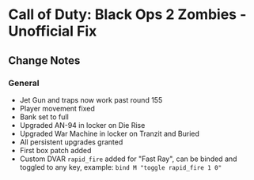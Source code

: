 # Call of Duty: Black Ops 2 Zombies - Unofficial Fix

## Change Notes

### General
- Jet Gun and traps now work past round 155
- Player movement fixed
- Bank set to full
- Upgraded AN-94 in locker on Die Rise
- Upgraded War Machine in locker on Tranzit and Buried
- All persistent upgrades granted
- First box patch added
- Custom DVAR `rapid_fire` added for "Fast Ray", can be binded and toggled to any key, example: `bind M "toggle rapid_fire 1 0"`
